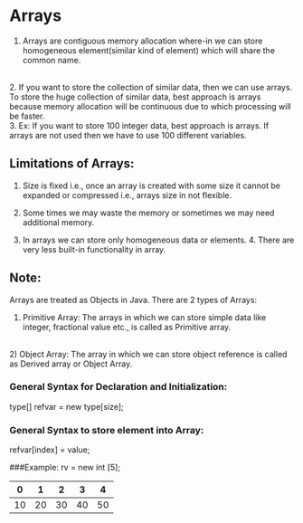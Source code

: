 # Arrays

1. Arrays are contiguous memory allocation where-in we can store homogeneous element(similar
kind of element) which will share the common name.
<br>
2. If you want to store the collection of similar data, then we can use arrays. To store the huge collection of similar data, best approach is arrays because memory allocation
will be continuous due to which processing will be faster. 
<br>
3. Ex: If you want to store 100 integer data, best approach is arrays. If arrays are not used then we
have to use 100 different variables.

## Limitations of Arrays:
1. Size is fixed i.e., once an array is created with some size it cannot be expanded or compressed i.e., arrays size in not flexible. <br>
2. Some times we may waste the memory or sometimes we may need additional memory. <br>

3. In arrays we can store only homogeneous data or elements. 4. There are very less built-in functionality in array.


## Note: 
Arrays are treated as Objects in Java.
There are 2 types of Arrays:
<br>
1) Primitive Array:
The arrays in which we can store simple data like integer, fractional value etc., is called as
Primitive array. 
<br>
2) Object Array:
The array in which we can store object reference is called as Derived array or Object Array. <br>

### General Syntax for Declaration and Initialization:

type[] refvar = new type[size];
<br>

### General Syntax to store element into Array:
refvar[index] = value;

###Example:
rv = new int [5];


| 0  | 1  | 2  | 3  | 4  |
|----|----|----|----|----|
| 10 | 20 | 30 | 40 | 50 |




